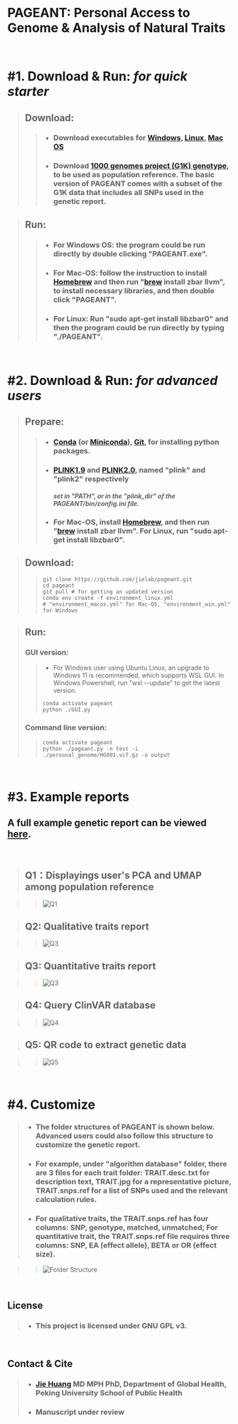 <br/>

# PAGEANT: Personal Access to Genome & Analysis of Natural Traits

<br/>

# #1. Download & Run: *for quick starter*

> ## Download:
> > - ### Download executables for [Windows](https://drive.google.com/file/d/14inrNM4p2cb4MlF2oYZPv0t2YkBbCxXt/view?usp=sharing), [Linux](https://drive.google.com/file/d/1eWushdQkUEuSGQQeeRyVzzZmEM_2nq2t/view?usp=sharing), [Mac OS](https://drive.google.com/file/d/1bBJODXGjdUNtCQihRrzqDwW23KNqZ1Uv/view?usp=sharing)
> > - ### Download [1000 genomes project (G1K) genotype](https://www.internationalgenome.org), to be used as population reference. The basic version of PAGEANT comes with a subset of the G1K data that includes all SNPs used in the genetic report.

> ## Run:
> > - ### For Windows OS: the program could be run directly by double clicking "PAGEANT.exe".
> > - ### For Mac-OS: follow the instruction to install [Homebrew](https://raw.githubusercontent.com/Homebrew/install/HEAD/install.sh) and then run "[brew](https://brew.sh/) install zbar llvm", to install necessary libraries, and then double click "PAGEANT".
> > - ### For Linux: Run "sudo apt-get install libzbar0" and then the program could be run directly by typing "./PAGEANT".

<br/>


# #2. Download & Run: *for advanced users*

> ## Prepare:
> > - ### [Conda](https://docs.conda.io/en/latest/) (or [Miniconda](https://docs.conda.io/en/latest/miniconda.html)), [Git](https://git-scm.com/), for installing python packages.
> > - ### [PLINK1.9](http://www.cog-genomics.org/plink/1.9/) and [PLINK2.0](http://www.cog-genomics.org/plink/2.0/), named "plink" and "plink2" respectively
> >		#### *set in "PATH", or in the "plink_dir" of the PAGEANT/bin/config.ini file.*
> > - ### For Mac-OS, install [Homebrew](https://raw.githubusercontent.com/Homebrew/install/HEAD/install.sh), and then run "[brew](https://brew.sh/) install zbar llvm". For Linux, run "sudo apt-get install libzbar0".

> ## Download: 
> > ```
> > git clone https://github.com/jielab/pageant.git
> > cd pageant
> > git pull # for getting an updated version
> > conda env create -f environment_linux.yml 
> > # "environment_macos.yml" for Mac-OS, "environment_win.yml" for Windows
> > ```

> ## Run:
> ### GUI version:
> > - For Windows user using Ubuntu Linux, an upgrade to Windows 11 is recommended, which supports WSL GUI. In Windows Powershell, run "wsl --update" to get the latest version.  
> > ```
> > conda activate pageant
> > python ./GUI.py
> > ```
> ### Command line version:
> > ```
> > conda activate pageant
> > python ./pageant.py -n test -i ./personal_genome/HG001.vcf.gz -o output
> > ```

<br/>


# #3. Example reports 

## A full example genetic report can be viewed [here](https://htmlpreview.github.io/?https://github.com/jielab/pageant/blob/master/genetic_reports/Report.html). 

<br/>

> ## Q1：Displayings user's PCA and UMAP among population reference

> > ![Q1](./images/Fig_Q1.png)

> ## Q2: Qualitative traits report

> > ![Q3](./images/Fig_Q2.png)

> ## Q3: Quantitative traits report

> > ![Q3](./images/Fig_Q3.png)

> ## Q4: Query ClinVAR database

> > ![Q4](./images/Fig_Q4.png)

> ## Q5: QR code to extract genetic data

> > ![Q5](./images/Fig_Q5.png)

<br/>


# #4. Customize
> - ### The folder structures of PAGEANT is shown below. Advanced users could also follow this structure to customize the genetic report. 
> - ### For example, under "algorithm database" folder, there are 3 files for each trait folder: TRAIT.desc.txt for description text, TRAIT.jpg for a representative picture, TRAIT.snps.ref for a list of SNPs used and the relevant calculation rules. 
> - ### For qualitative traits, the TRAIT.snps.ref has four columns: SNP, genotype, matched, unmatched; For quantitative trait, the TRAIT.snps.ref file requires three columns: SNP, EA (effect allele), BETA or OR (effect size).

> > ![Folder Structure](./images/Fig_folder.png)

<br/>


## License
> - ### This project is licensed under GNU GPL v3.

<br/>

## Contact & Cite

> - ### [Jie Huang](jiehuang001@pku.edu.cn) MD MPH PhD, Department of Global Health, Peking University School of Public Health
> - ### Manuscript under review
